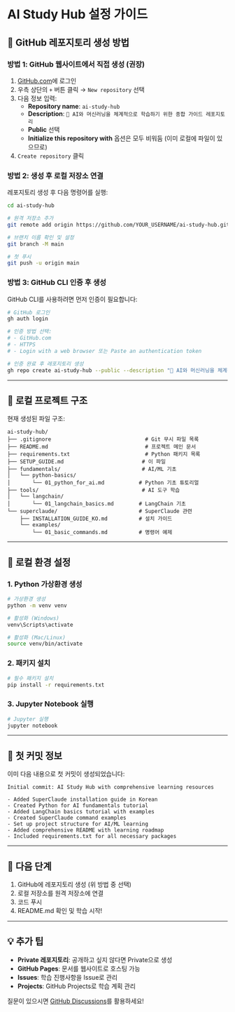 # AI Study Hub 설정 가이드

## 🚀 GitHub 레포지토리 생성 방법

### 방법 1: GitHub 웹사이트에서 직접 생성 (권장)

1. [GitHub.com](https://github.com)에 로그인
2. 우측 상단의 `+` 버튼 클릭 → `New repository` 선택
3. 다음 정보 입력:
   - **Repository name**: `ai-study-hub`
   - **Description**: `🤖 AI와 머신러닝을 체계적으로 학습하기 위한 종합 가이드 레포지토리`
   - **Public** 선택
   - **Initialize this repository with** 옵션은 모두 비워둠 (이미 로컬에 파일이 있으므로)
4. `Create repository` 클릭

### 방법 2: 생성 후 로컬 저장소 연결

레포지토리 생성 후 다음 명령어를 실행:

```bash
cd ai-study-hub

# 원격 저장소 추가
git remote add origin https://github.com/YOUR_USERNAME/ai-study-hub.git

# 브랜치 이름 확인 및 설정
git branch -M main

# 첫 푸시
git push -u origin main
```

### 방법 3: GitHub CLI 인증 후 생성

GitHub CLI를 사용하려면 먼저 인증이 필요합니다:

```bash
# GitHub 로그인
gh auth login

# 인증 방법 선택:
# - GitHub.com
# - HTTPS
# - Login with a web browser 또는 Paste an authentication token

# 인증 완료 후 레포지토리 생성
gh repo create ai-study-hub --public --description "🤖 AI와 머신러닝을 체계적으로 학습하기 위한 종합 가이드 레포지토리" --source=. --push
```

---

## 📁 로컬 프로젝트 구조

현재 생성된 파일 구조:

```
ai-study-hub/
├── .gitignore                              # Git 무시 파일 목록
├── README.md                               # 프로젝트 메인 문서
├── requirements.txt                        # Python 패키지 목록
├── SETUP_GUIDE.md                         # 이 파일
├── fundamentals/                          # AI/ML 기초
│   └── python-basics/
│       └── 01_python_for_ai.md           # Python 기초 튜토리얼
├── tools/                                 # AI 도구 학습
│   └── langchain/
│       └── 01_langchain_basics.md        # LangChain 기초
└── superclaude/                          # SuperClaude 관련
    ├── INSTALLATION_GUIDE_KO.md          # 설치 가이드
    └── examples/
        └── 01_basic_commands.md          # 명령어 예제
```

---

## 🔧 로컬 환경 설정

### 1. Python 가상환경 생성

```bash
# 가상환경 생성
python -m venv venv

# 활성화 (Windows)
venv\Scripts\activate

# 활성화 (Mac/Linux)
source venv/bin/activate
```

### 2. 패키지 설치

```bash
# 필수 패키지 설치
pip install -r requirements.txt
```

### 3. Jupyter Notebook 실행

```bash
# Jupyter 실행
jupyter notebook
```

---

## 📝 첫 커밋 정보

이미 다음 내용으로 첫 커밋이 생성되었습니다:

```
Initial commit: AI Study Hub with comprehensive learning resources

- Added SuperClaude installation guide in Korean
- Created Python for AI fundamentals tutorial
- Added LangChain basics tutorial with examples
- Created SuperClaude command examples
- Set up project structure for AI/ML learning
- Added comprehensive README with learning roadmap
- Included requirements.txt for all necessary packages
```

---

## 🎯 다음 단계

1. GitHub에 레포지토리 생성 (위 방법 중 선택)
2. 로컬 저장소를 원격 저장소에 연결
3. 코드 푸시
4. README.md 확인 및 학습 시작!

---

## 💡 추가 팁

- **Private 레포지토리**: 공개하고 싶지 않다면 Private으로 생성
- **GitHub Pages**: 문서를 웹사이트로 호스팅 가능
- **Issues**: 학습 진행사항을 Issue로 관리
- **Projects**: GitHub Projects로 학습 계획 관리

질문이 있으시면 [GitHub Discussions](https://github.com/YOUR_USERNAME/ai-study-hub/discussions)를 활용하세요!